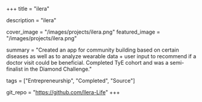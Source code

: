 +++
title = "ilera"

description = "ilera"

cover_image = "/images/projects/ilera.png"
featured_image = "/images/projects/ilera.png"

summary = "Created an app for community building based on certain diseases as well as to analyze wearable data + user input to recommend if a doctor visit could be beneficial. Completed TyE cohort and was a semi-finalist in the Diamond Challenge."

tags = ["Entrepreneurship", "Completed", "Source"]


git_repo = "https://github.com/Ilera-Life"
+++

